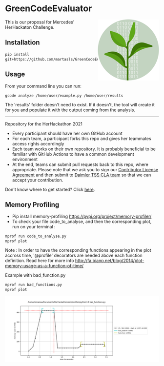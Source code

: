 # GreenCodeEvaluator
<img align="right" width="200" height="200" alt="bertha" src="bertha.png"></img>
This is our proposal for Mercedes' HerHackaton Challenge. 

## Installation

```commandline
pip install git+https://github.com/martasls/GreenCodeEvaluator.git
```

## Usage

From your command line you can run:
```commandline
gcode analyze /home/user/example.py /home/user/results
```

The 'results' folder doesn't need to exist. If it doesn't, the tool will create it for you and populate it with the 
output coming from the analysis.

----

Repository for the HerHackathon 2021


- Every participant should have her own GitHub account
- For each team, a participant forks this repo and gives her teammates access rights accordingly
- Each team works on their own repository. It is probably beneficial to be familiar with GitHub Actions to have a common development environment
- At the end, teams can submit pull requests back to this repo, where appropriate. Please note that we ask you to sign our [Contributor License Agreement](https://github.com/Daimler/daimler-foss/blob/master/cla/2019-09-11_Daimler_FOSS_CLA_DaimlerTSS.pdf) and then submit to [Daimler TSS CLA team](mailto:CLA-TSS@daimler.com) so that we can accept your contribution.


Don't know where to get started? Click [here](https://github.com/Daimler/GreenCodeEvaluator/blob/main/HerHackathon-Challenge.pdf).


## Memory Profiling 
- Pip install memory-profiling https://pypi.org/project/memory-profiler/
- To check your file code_to_analyse, and then the corresponding plot, run on your terminal :
```console
mprof run code_to_analyse.py 
mprof plot
```


Note : In order to have the corresponding functions appearing in the plot accross time, '@profile' decorators are needed above each function definition. Read here for more info http://fa.bianp.net/blog/2014/plot-memory-usage-as-a-function-of-time/ 

Example with bad_function.py 
```console
mprof run bad_functions.py 
mprof plot
```
![Results](experiments/romaissa/result/result_bad_func.png)